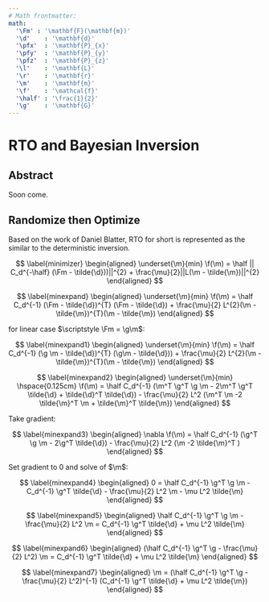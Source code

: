```yaml
---
# Math frontmatter:
math:
  '\Fm' : '\mathbf{F}(\mathbf{m})'
  '\d'    : '\mathbf{d}'
  '\pfx'  : '\mathbf{P}_{x}'
  '\pfy'  : '\mathbf{P}_{y}'
  '\pfz'  : '\mathbf{P}_{z}'
  '\l'    : '\mathbf{L}'
  '\r'    : '\mathbf{r}'
  '\m'    : '\mathbf{m}'
  '\f'    : '\mathcal{f}'
  '\half' : '\frac{1}{2}'
  '\g'    : '\mathbf{G}'
---
```



# RTO and Bayesian Inversion


## Abstract


Soon come.


## Randomize then Optimize


Based on the work of Daniel Blatter, RTO for short is represented as the similar to the deterministic inversion.

$$
\label{minimizer}
\begin{aligned}
\underset{\m}{min} \f(\m) = \half || C_d^{-\half} (\Fm - \tilde{\d}))||^{2} + \frac{\mu}{2}||L(\m - \tilde{\m})||^{2}
\end{aligned}
$$

$$
\label{minexpand}
\begin{aligned}
\underset{\m}{min} \f(\m) = \half C_d^{-1} (\Fm - \tilde{\d})^{T} (\Fm - \tilde{\d}) + \frac{\mu}{2} L^{2}(\m - \tilde{\m})^{T}(\m - \tilde{\m})
\end{aligned}
$$

for linear case $\scriptstyle \Fm = \g\m$:

$$
\label{minexpand1}
\begin{aligned}
\underset{\m}{min} \f(\m) = \half C_d^{-1} (\g \m - \tilde{\d})^{T} (\g\m - \tilde{\d})) + \frac{\mu}{2} L^{2}(\m - \tilde{\m})^{T}(\m - \tilde{\m})
\end{aligned}
$$

$$
\label{minexpand2}
\begin{aligned}
\underset{\m}{min} \hspace{0.125cm} \f(\m) = \half C_d^{-1} (\m^T \g^T \g \m - 2\m^T \g^T \tilde{\d} + \tilde{\d}^T \tilde{\d}) - \frac{\mu}{2} L^2 (\m^T \m -2 \tilde{\m}^T \m + \tilde{\m}^T \tilde{\m})
\end{aligned}
$$

Take gradient:

$$
\label{minexpand3}
\begin{aligned}
\nabla \f(\m) = \half C_d^{-1} (\g^T \g \m - 2\g^T \tilde{\d}) - \frac{\mu}{2} L^2 (\m -2 \tilde{\m}^T )
\end{aligned}
$$

Set gradient to 0 and solve of $\m$:

$$
\label{minexpand4}
\begin{aligned}
0 = \half C_d^{-1} \g^T \g \m - C_d^{-1} \g^T \tilde{\d} - \frac{\mu}{2} L^2 \m - \mu L^2 \tilde{\m}
\end{aligned}
$$

$$
\label{minexpand5}
\begin{aligned}
\half C_d^{-1} \g^T \g \m - \frac{\mu}{2} L^2 \m = C_d^{-1} \g^T \tilde{\d} + \mu L^2 \tilde{\m}
\end{aligned}
$$

$$
\label{minexpand6}
\begin{aligned}
(\half C_d^{-1} \g^T \g - \frac{\mu}{2} L^2) \m = C_d^{-1} \g^T \tilde{\d} + \mu L^2 \tilde{\m}
\end{aligned}
$$

$$
\label{minexpand7}
\begin{aligned}
 \m = (\half C_d^{-1} \g^T \g - \frac{\mu}{2} L^2)^{-1} (C_d^{-1} \g^T \tilde{\d} + \mu L^2 \tilde{\m})
\end{aligned}
$$